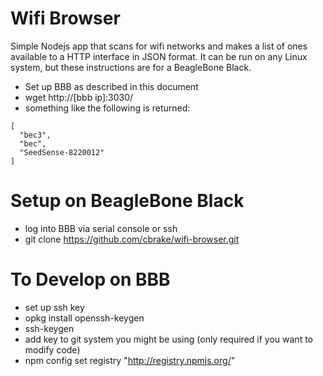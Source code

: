 Wifi Browser
============

Simple Nodejs app that scans for wifi networks and makes a list of ones available
to a HTTP interface in JSON format.  It can be run on any Linux system, but
these instructions are for a BeagleBone Black.

* Set up BBB as described in this document
* wget http://[bbb ip]:3030/
* something like the following is returned:

```
[
  "bec3",
  "bec",
  "SeedSense-8220012"
]
```

Setup on BeagleBone Black
=========================

* log into BBB via serial console or ssh
* git clone https://github.com/cbrake/wifi-browser.git

To Develop on BBB
=================

* set up ssh key
 * opkg install openssh-keygen
 * ssh-keygen
 * add key to git system you might be using (only required if you want to modify code)
* npm config set registry "http://registry.npmjs.org/"







